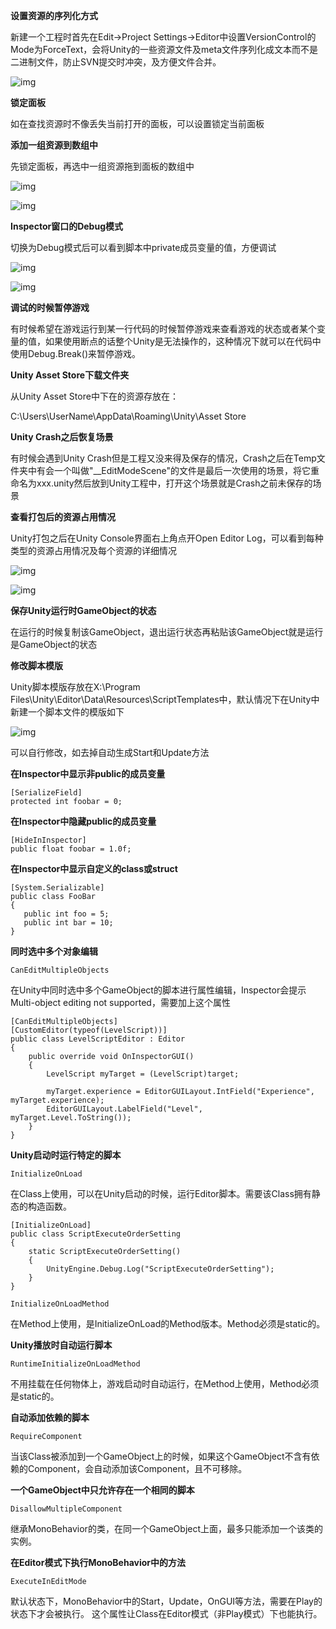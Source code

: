**设置资源的序列化方式**

新建一个工程时首先在Edit->Project Settings->Editor中设置VersionControl的Mode为ForceText，会将Unity的一些资源文件及meta文件序列化成文本而不是二进制文件，防止SVN提交时冲突，及方便文件合并。

![img](Unity使用技巧.assets/wps2535.tmp.png) 

 

**锁定面板**

如在查找资源时不像丢失当前打开的面板，可以设置锁定当前面板

 

**添加一组资源到数组中**

先锁定面板，再选中一组资源拖到面板的数组中

![img](Unity使用技巧.assets/wps2536.tmp.png) 

![img](Unity使用技巧.assets/wps2537.tmp.png) 

 

**Inspector窗口的Debug模式**

切换为Debug模式后可以看到脚本中private成员变量的值，方便调试

![img](Unity使用技巧.assets/wps2538.tmp.png) 

![img](Unity使用技巧.assets/wps2539.tmp.png) 

 

**调试的时候暂停游戏**

有时候希望在游戏运行到某一行代码的时候暂停游戏来查看游戏的状态或者某个变量的值，如果使用断点的话整个Unity是无法操作的，这种情况下就可以在代码中使用Debug.Break()来暂停游戏。

 

**Unity Asset Store下载文件夹**

从Unity Asset Store中下在的资源存放在：

C:\Users\UserName\AppData\Roaming\Unity\Asset Store

 

**Unity Crash之后恢复场景**

有时候会遇到Unity Crash但是工程又没来得及保存的情况，Crash之后在Temp文件夹中有会一个叫做"__EditModeScene"的文件是最后一次使用的场景，将它重命名为xxx.unity然后放到Unity工程中，打开这个场景就是Crash之前未保存的场景

 

**查看打包后的资源占用情况**

Unity打包之后在Unity Console界面右上角点开Open Editor Log，可以看到每种类型的资源占用情况及每个资源的详细情况

![img](Unity使用技巧.assets/wps253A.tmp.png) 

![img](Unity使用技巧.assets/wps253B.tmp.png) 

 

**保存Unity运行时GameObject的状态**

在运行的时候复制该GameObject，退出运行状态再粘贴该GameObject就是运行是GameObject的状态

 

**修改脚本模版**

Unity脚本模版存放在X:\Program Files\Unity\Editor\Data\Resources\ScriptTemplates中，默认情况下在Unity中新建一个脚本文件的模版如下

![img](Unity使用技巧.assets/wps254C.tmp.png) 

可以自行修改，如去掉自动生成Start和Update方法

 

**在Inspector中显示非public的成员变量**

```
[SerializeField]
protected int foobar = 0;
```



**在Inspector中隐藏public的成员变量**

```
[HideInInspector]
public float foobar = 1.0f;
```



**在Inspector中显示自定义的class或struct**

 ```
[System.Serializable]
public class FooBar 
{    
	public int foo = 5;    
	public int bar = 10;
}
 ```



 **同时选中多个对象编辑** 

`CanEditMultipleObjects` 

在Unity中同时选中多个GameObject的脚本进行属性编辑，Inspector会提示Multi-object editing not supported，需要加上这个属性

```
[CanEditMultipleObjects]
[CustomEditor(typeof(LevelScript))]
public class LevelScriptEditor : Editor 
{
    public override void OnInspectorGUI()
    {
        LevelScript myTarget = (LevelScript)target;
        
        myTarget.experience = EditorGUILayout.IntField("Experience", myTarget.experience);
        EditorGUILayout.LabelField("Level", myTarget.Level.ToString());
    }
}
```



**Unity启动时运行特定的脚本**

`InitializeOnLoad`

在Class上使用，可以在Unity启动的时候，运行Editor脚本。需要该Class拥有静态的构造函数。

```
[InitializeOnLoad]
public class ScriptExecuteOrderSetting
{
    static ScriptExecuteOrderSetting()
    {
        UnityEngine.Debug.Log("ScriptExecuteOrderSetting");
    }
}
```

`InitializeOnLoadMethod`

在Method上使用，是InitializeOnLoad的Method版本。Method必须是static的。



**Unity播放时自动运行脚本**

`RuntimeInitializeOnLoadMethod` 

不用挂载在任何物体上，游戏启动时自动运行，在Method上使用，Method必须是static的。



**自动添加依赖的脚本**

`RequireComponent`

当该Class被添加到一个GameObject上的时候，如果这个GameObject不含有依赖的Component，会自动添加该Component，且不可移除。



**一个GameObject中只允许存在一个相同的脚本**

`DisallowMultipleComponent`

继承MonoBehavior的类，在同一个GameObject上面，最多只能添加一个该类的实例。



**在Editor模式下执行MonoBehavior中的方法**

`ExecuteInEditMode`

默认状态下，MonoBehavior中的Start，Update，OnGUI等方法，需要在Play的状态下才会被执行。
这个属性让Class在Editor模式（非Play模式）下也能执行。



